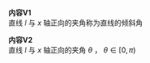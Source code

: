 **内容V1**  
直线 $l$ 与 $x$ 轴正向的夹角称为直线的倾斜角  
  
**内容V2**  
直线 $l$ 与 $x$ 轴正向的夹角 $\theta$ ， $\theta\in[0,\pi)$  

